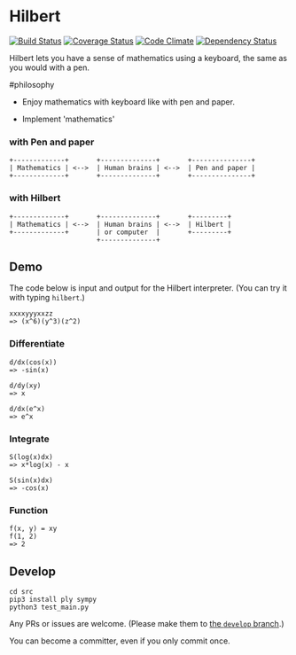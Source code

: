 # Hilbert

[![Build Status](https://travis-ci.org/gogotanaka/hilbert.svg?branch=master)](https://travis-ci.org/gogotanaka/hilbert) [![Coverage Status](https://coveralls.io/repos/gogotanaka/Hilbert/badge.png?branch=master)](https://coveralls.io/r/gogotanaka/Hilbert?branch=master) [![Code Climate](https://codeclimate.com/github/gogotanaka/Hilbert/badges/gpa.svg)](https://codeclimate.com/github/gogotanaka/Hilbert) [![Dependency Status](https://gemnasium.com/gogotanaka/Hilbert.svg)](https://gemnasium.com/gogotanaka/Hilbert)

Hilbert lets you have a sense of mathematics using a keyboard, the same as you would with a pen.

#philosophy

* Enjoy mathematics with keyboard like with pen and paper.

* Implement 'mathematics'


### with Pen and paper

```
+-------------+       +--------------+       +---------------+
| Mathematics | <-->  | Human brains | <-->  | Pen and paper |
+-------------+       +--------------+       +---------------+
```

### with Hilbert
```
+-------------+       +--------------+       +---------+
| Mathematics | <-->  | Human brains | <-->  | Hilbert |
+-------------+       | or computer  |       +---------+
                      +--------------+
```

## Demo

The code below is input and output for the Hilbert interpreter. (You can try it with typing `hilbert`.)

```
xxxxyyyxxzz
=> (x^6)(y^3)(z^2)
```

### Differentiate

```
d/dx(cos(x))
=> -sin(x)

d/dy(xy)
=> x

d/dx(e^x)
=> e^x
```

### Integrate

```
S(log(x)dx)
=> x*log(x) - x

S(sin(x)dx)
=> -cos(x)
```

<!-- ### Limit

```
lim[x->oo] (1 + 1/x)^x
=> 2.7182682371744895

lim[x->0] 1/x
=> oo
```

### Sigma
```
∑[x=0,10] x
=> 55.0
```

### Matrix

```
(1 2 3; 4 5 6)
=> (1 2 3; 4 5 6)

(1 2 3; 4 5 6) + (1 2 3; 4 5 6)
=> (2 4 6; 8 10 12)

(1 2 3; 4 5 6) * (1 2 3)
=> (14 32)
``` -->

### Function
```
f(x, y) = xy
f(1, 2)
=> 2
```


<!-- ## How to use(WIP)

    $ git clone https://github.com/gogotanaka/hilbert
    $ cd hilbert
    $ ./

Install the `hilbert` gem.

    $ gem install hilbert

Note to OS X Users: If the above `gem` command does not work with the stock version of Ruby (due to not being able to build a target indicated in the Makefile), then you will need to install a version of Ruby that includes the appropriate header files. Using [homebrew](http://brew.sh/) (`brew install ruby`) will suffice. -->

## Develop

    cd src
    pip3 install ply sympy
    python3 test_main.py

Any PRs or issues are welcome. (Please make them to [the `develop` branch](https://github.com/gogotanaka/Hilbert/tree/develop).)

You can become a committer, even if you only commit once.
